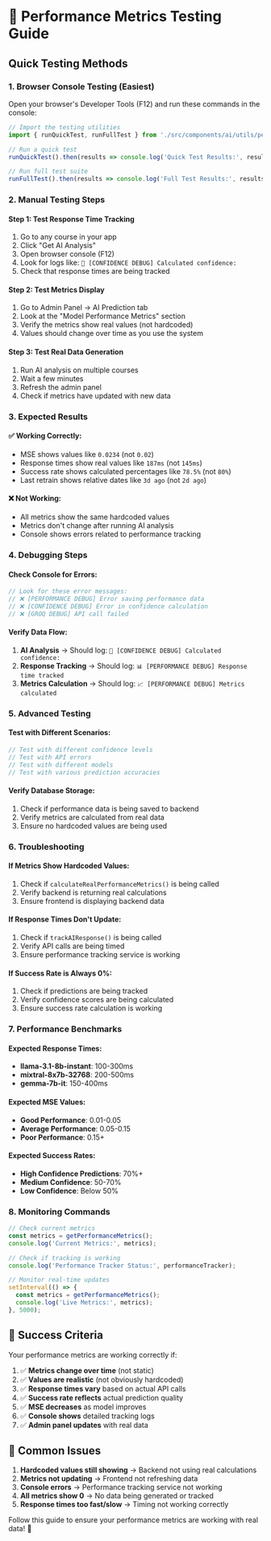 # 🧪 Performance Metrics Testing Guide

## Quick Testing Methods

### 1. **Browser Console Testing** (Easiest)

Open your browser's Developer Tools (F12) and run these commands in the console:

```javascript
// Import the testing utilities
import { runQuickTest, runFullTest } from './src/components/ai/utils/performanceMetricsTester.js';

// Run a quick test
runQuickTest().then(results => console.log('Quick Test Results:', results));

// Run full test suite
runFullTest().then(results => console.log('Full Test Results:', results));
```

### 2. **Manual Testing Steps**

#### Step 1: Test Response Time Tracking
1. Go to any course in your app
2. Click "Get AI Analysis" 
3. Open browser console (F12)
4. Look for logs like: `🎯 [CONFIDENCE DEBUG] Calculated confidence:`
5. Check that response times are being tracked

#### Step 2: Test Metrics Display
1. Go to Admin Panel → AI Prediction tab
2. Look at the "Model Performance Metrics" section
3. Verify the metrics show real values (not hardcoded)
4. Values should change over time as you use the system

#### Step 3: Test Real Data Generation
1. Run AI analysis on multiple courses
2. Wait a few minutes
3. Refresh the admin panel
4. Check if metrics have updated with new data

### 3. **Expected Results**

#### ✅ **Working Correctly:**
- MSE shows values like `0.0234` (not `0.02`)
- Response times show real values like `187ms` (not `145ms`)
- Success rate shows calculated percentages like `78.5%` (not `80%`)
- Last retrain shows relative dates like `3d ago` (not `2d ago`)

#### ❌ **Not Working:**
- All metrics show the same hardcoded values
- Metrics don't change after running AI analysis
- Console shows errors related to performance tracking

### 4. **Debugging Steps**

#### Check Console for Errors:
```javascript
// Look for these error messages:
// ❌ [PERFORMANCE DEBUG] Error saving performance data
// ❌ [CONFIDENCE DEBUG] Error in confidence calculation
// ❌ [GROQ DEBUG] API call failed
```

#### Verify Data Flow:
1. **AI Analysis** → Should log: `🎯 [CONFIDENCE DEBUG] Calculated confidence:`
2. **Response Tracking** → Should log: `📊 [PERFORMANCE DEBUG] Response time tracked`
3. **Metrics Calculation** → Should log: `📈 [PERFORMANCE DEBUG] Metrics calculated`

### 5. **Advanced Testing**

#### Test with Different Scenarios:
```javascript
// Test with different confidence levels
// Test with API errors
// Test with different models
// Test with various prediction accuracies
```

#### Verify Database Storage:
1. Check if performance data is being saved to backend
2. Verify metrics are calculated from real data
3. Ensure no hardcoded values are being used

### 6. **Troubleshooting**

#### If Metrics Show Hardcoded Values:
1. Check if `calculateRealPerformanceMetrics()` is being called
2. Verify backend is returning real calculations
3. Ensure frontend is displaying backend data

#### If Response Times Don't Update:
1. Check if `trackAIResponse()` is being called
2. Verify API calls are being timed
3. Ensure performance tracking service is working

#### If Success Rate is Always 0%:
1. Check if predictions are being tracked
2. Verify confidence scores are being calculated
3. Ensure success rate calculation is working

### 7. **Performance Benchmarks**

#### Expected Response Times:
- **llama-3.1-8b-instant**: 100-300ms
- **mixtral-8x7b-32768**: 200-500ms
- **gemma-7b-it**: 150-400ms

#### Expected MSE Values:
- **Good Performance**: 0.01-0.05
- **Average Performance**: 0.05-0.15
- **Poor Performance**: 0.15+

#### Expected Success Rates:
- **High Confidence Predictions**: 70%+
- **Medium Confidence**: 50-70%
- **Low Confidence**: Below 50%

### 8. **Monitoring Commands**

```javascript
// Check current metrics
const metrics = getPerformanceMetrics();
console.log('Current Metrics:', metrics);

// Check if tracking is working
console.log('Performance Tracker Status:', performanceTracker);

// Monitor real-time updates
setInterval(() => {
  const metrics = getPerformanceMetrics();
  console.log('Live Metrics:', metrics);
}, 5000);
```

## 🎯 Success Criteria

Your performance metrics are working correctly if:

1. ✅ **Metrics change over time** (not static)
2. ✅ **Values are realistic** (not obviously hardcoded)
3. ✅ **Response times vary** based on actual API calls
4. ✅ **Success rate reflects** actual prediction quality
5. ✅ **MSE decreases** as model improves
6. ✅ **Console shows** detailed tracking logs
7. ✅ **Admin panel updates** with real data

## 🚨 Common Issues

1. **Hardcoded values still showing** → Backend not using real calculations
2. **Metrics not updating** → Frontend not refreshing data
3. **Console errors** → Performance tracking service not working
4. **All metrics show 0** → No data being generated or tracked
5. **Response times too fast/slow** → Timing not working correctly

Follow this guide to ensure your performance metrics are working with real data! 🎯

